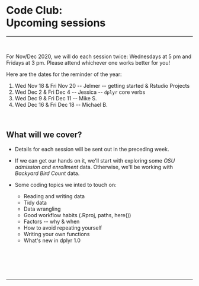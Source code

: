
# Code Club: <br/> Upcoming sessions

----
<br>

For Nov/Dec 2020, we will do each session twice:
Wednesdays at 5 pm and Fridays at 3 pm.
Please attend whichever one works better for you!

Here are the dates for the reminder of the year:

1. Wed Nov 18 & Fri Nov 20 -- Jelmer -- getting started & Rstudio Projects
2. Wed Dec 2 & Fri Dec 4 -- Jessica -- `dplyr` core verbs
3. Wed Dec 9 & Fri Dec 11 -- Mike S.
4. Wed Dec 16 & Fri Dec 18 -- Michael B.

<br>

## What will we cover?

- Details for each session will be sent out in the preceding week.

- If we can get our hands on it, we'll start with exploring some
  *OSU admission and enrollment* data.
  Otherwise, we'll be working with *Backyard Bird Count* data.

- Some coding topics we inted to touch on: 
  - Reading and writing data
  - Tidy data
  - Data wrangling
  - Good workflow habits (.Rproj, paths, here())
  - Factors -- why & when
  - How to avoid repeating yourself 
  - Writing your own functions
  - What's new in dplyr 1.0
  
<br/> <br/> <br/> <br/>

----


